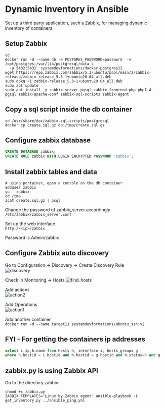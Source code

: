 # Dynamic Inventory in Ansible
Set up a third party application, such a Zabbix, for managing dynamic inventory of containers
## Setup Zabbix 
```shell
cd 
docker run -d --name db -e POSTGRES_PASSWORD=password  -v /opt/postgres:/var/lib/postgresql/data \
  -p 5432:5432  systemdevformations/docker-postgres12
wget https://repo.zabbix.com/zabbix/5.3/ubuntu/pool/main/z/zabbix-release/zabbix-release_5.3-1+ubuntu20.04_all.deb
sudo dpkg -i zabbix-release_5.3-1+ubuntu20.04_all.deb
sudo apt update
sudo apt install -y zabbix-server-pgsql zabbix-frontend-php php7.4-pgsql zabbix-apache-conf zabbix-sql-scripts zabbix-agent
```
## Copy a sql script inside the db container 
```shell
cd /usr/share/doc/zabbix-sql-scripts/postgresql
docker cp create.sql.gz db:/tmp/create.sql.gz  
```

## Configure zabbix database 
```sql
CREATE DATABASE zabbix;
CREATE ROLE zabbix WITH LOGIN ENCRYPTED PASSWORD 'zabbix';
```

## Install zabbix tables and data
```shell
# using portainer, open a console on the db container 
adduser zabbix
su - zabbix
cd /tmp 
zcat create.sql.gz | psql 
```

Change the password of zabbix_server accordingly  
```/etc/zabbix/zabbix_server.conf```  

Set up the web interface   
```http://<ip>/zabbix``` 

Password is Admin/zabbix


## Configure Zabbix auto discovery 
Go to Configuration -> Discovery -> Create Discovery Rule   
![discovery](screenshot/discovery.png)  

Check in Monitoring -> Hosts
![find_hosts](screenshot/find_hosts.png)

Add actions   
![action2](screenshot/action2.png)

Add Operations  
![action1](screenshot/action1.png)

Add another container  
```docker run -d --name target11 systemdevformations/ubuntu_ssh:v2```

## FYI - For getting the containers ip addresses
```sql
select i.ip,h.name from hosts h, interface i, hosts_groups g
where h.hostid = i.hostid and h.hostid = g.hostid and h.status=0 and g.groupid = 5;
```
## zabbix.py is using Zabbix API
Go to the directory zabbix.
```shell
chmod +x zabbix.py 
ZABBIX_TEMPLATES='Linux by Zabbix agent' ansible-playbook -i get_inventory.py ../ansible_ping.yml
 ```
